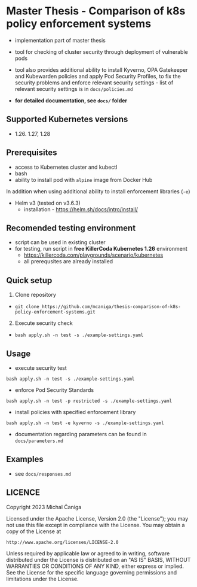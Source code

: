 # Master Thesis - Comparison of k8s policy enforcement systems

- implementation part of master thesis
- tool for checking of cluster security through deployment of vulnerable pods
- tool also provides additional ability to install Kyverno, OPA Gatekeeper and Kubewarden policies and apply Pod Security Profiles, to fix the security problems and enforce relevant security settings - list of relevant security settings is in `docs/policies.md`

- **for detailed documentation, see `docs/` folder**

## Supported Kubernetes versions
- 1.26. 1.27, 1.28

## Prerequisites
- access to Kubernetes cluster and kubectl
- bash
- ability to install pod with `alpine` image from Docker Hub

In addition when using additional ability to install enforcement libraries (`-e`)

- Helm v3 (tested on v3.6.3)
  - installation - https://helm.sh/docs/intro/install/

## Recomended testing environment
- script can be used in existing cluster
- for testing, run script in  **free KillerCoda Kubernetes 1.26** environment 
  - https://killercoda.com/playgrounds/scenario/kubernetes
  - all prerequsites are already installed

## Quick setup
1. Clone repository
  - `git clone https://github.com/mcaniga/thesis-comparison-of-k8s-policy-enforcement-systems.git`
2. Execute security check
  - `bash apply.sh -n test -s ./example-settings.yaml`

## Usage
- execute security test
```
bash apply.sh -n test -s ./example-settings.yaml
```
- enforce Pod Security Standards
```
bash apply.sh -n test -p restricted -s ./example-settings.yaml
```
- install policies with specified enforcement library
```
bash apply.sh -n test -e kyverno -s ./example-settings.yaml
```
- documentation regarding parameters can be found in `docs/parameters.md`

## Examples
- see `docs/responses.md`

## LICENCE
Copyright 2023 Michal Čaniga

Licensed under the Apache License, Version 2.0 (the "License");
you may not use this file except in compliance with the License.
You may obtain a copy of the License at

    http://www.apache.org/licenses/LICENSE-2.0

Unless required by applicable law or agreed to in writing, software
distributed under the License is distributed on an "AS IS" BASIS,
WITHOUT WARRANTIES OR CONDITIONS OF ANY KIND, either express or implied.
See the License for the specific language governing permissions and
limitations under the License.

